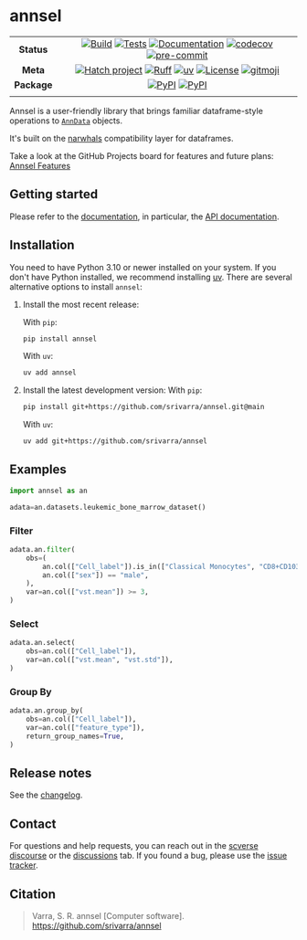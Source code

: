 # annsel

<div align="center">

|             |                                                                                                                                                                                                              |
| :---------: | :----------------------------------------------------------------------------------------------------------------------------------------------------------------------------------------------------------: |
| **Status**  | [![Build][badge-build]][link-build] [![Tests][badge-test]][link-test] [![Documentation][badge-docs]][link-docs] [![codecov][badge-codecov]][link-codecov] [![pre-commit][badge-pre-commit]][link-pre-commit] |
|  **Meta**   |         [![Hatch project][badge-hatch]][link-hatch] [![Ruff][badge-ruff]][link-ruff] [![uv][badge-uv]][link-uv] [![License][badge-license]][link-license] [![gitmoji][badge-gitmoji]][link-gitmoji]          |
| **Package** |                                                                 [![PyPI][badge-pypi]][link-pypi] [![PyPI][badge-python-versions]][link-pypi]                                                                 |
|             |                                                                                                                                                                                                              |

</div>

[badge-build]: https://github.com/srivarra/annsel/actions/workflows/build.yaml/badge.svg
[badge-test]: https://github.com/srivarra/annsel/actions/workflows/test.yaml/badge.svg
[badge-docs]: https://img.shields.io/readthedocs/annsel?logo=readthedocs
[badge-codecov]: https://codecov.io/gh/srivarra/annsel/graph/badge.svg?token=ST0ST1BTWU
[badge-ruff]: https://img.shields.io/endpoint?url=https://raw.githubusercontent.com/astral-sh/ruff/main/assets/badge/v2.json
[badge-uv]: https://img.shields.io/endpoint?url=https://raw.githubusercontent.com/astral-sh/uv/main/assets/badge/v0.json
[badge-license]: https://img.shields.io/badge/License-MIT-yellow.svg
[badge-hatch]: https://img.shields.io/badge/%F0%9F%A5%9A-Hatch-4051b5.svg
[badge-pypi]: https://img.shields.io/pypi/v/annsel.svg?logo=pypi&label=PyPI&logoColor=gold
[badge-python-versions]: https://img.shields.io/pypi/pyversions/annsel.svg?logo=python&label=Python&logoColor=gold
[badge-pre-commit]: https://results.pre-commit.ci/badge/github/srivarra/annsel/main.svg
[badge-gitmoji]: https://img.shields.io/badge/gitmoji-😜😍-FFDD67.svg

Annsel is a user-friendly library that brings familiar dataframe-style operations to [`AnnData`](https://anndata.readthedocs.io/en/latest/) objects.

It's built on the [narwhals][link-narwhals] compatibility layer for dataframes.

Take a look at the GitHub Projects board for features and future plans: [Annsel Features][link-gh-project]

<!-- done -->

## Getting started

Please refer to the [documentation][link-docs], in particular, the [API documentation][link-api].

## Installation

You need to have Python 3.10 or newer installed on your system. If you don't have
Python installed, we recommend installing [uv][link-uv].
There are several alternative options to install `annsel`:

1. Install the most recent release:

    With `pip`:

    ```zsh
    pip install annsel
    ```

    With `uv`:

    ```zsh
    uv add annsel
    ```

2. Install the latest development version:
   With `pip`:

    ```zsh
    pip install git+https://github.com/srivarra/annsel.git@main
    ```

    With `uv`:

    ```zsh
    uv add git+https://github.com/srivarra/annsel
    ```

## Examples

```python
import annsel as an

adata=an.datasets.leukemic_bone_marrow_dataset()
```

### Filter

```python
adata.an.filter(
    obs=(
        an.col(["Cell_label"]).is_in(["Classical Monocytes", "CD8+CD103+ tissue resident memory T cells"]),
        an.col(["sex"]) == "male",
    ),
    var=an.col(["vst.mean"]) >= 3,
)
```

### Select

```python
adata.an.select(
    obs=an.col(["Cell_label"]),
    var=an.col(["vst.mean", "vst.std"]),
)
```

### Group By

```python
adata.an.group_by(
    obs=an.col(["Cell_label"]),
    var=an.col(["feature_type"]),
    return_group_names=True,
)
```

## Release notes

See the [changelog][changelog].

## Contact

For questions and help requests, you can reach out in the [scverse discourse][scverse-discourse] or the [discussions][link-disucssions] tab.
If you found a bug, please use the [issue tracker][issue-tracker].

## Citation

> Varra, S. R. annsel [Computer software]. <https://github.com/srivarra/annsel>

<!-- done3 -->

[scverse-discourse]: https://discourse.scverse.org/
[issue-tracker]: https://github.com/srivarra/annsel/issues
[changelog]: https://annsel.readthedocs.io/en/latest/changelog.html
[link-docs]: https://annsel.readthedocs.io
[link-api]: https://annsel.readthedocs.io/en/latest/api/index.html
[link-pypi]: https://pypi.org/project/annsel
[link-codecov]: https://codecov.io/gh/srivarra/annsel
[link-test]: https://github.com/srivarra/annsel/actions/workflows/test.yml
[link-build]: https://github.com/srivarra/annsel/actions/workflows/build.yaml
[link-ruff]: https://github.com/astral-sh/ruff
[link-uv]: https://github.com/astral-sh/uv
[link-license]: https://opensource.org/licenses/MIT
[link-hatch]: https://github.com/pypa/hatch
[link-narwhals]: https://github.com/narwhals-dev/narwhals
[link-disucssions]: https://github.com/srivarra/annsel/discussions
[link-pre-commit]: https://results.pre-commit.ci/latest/github/srivarra/annsel/main
[link-gitmoji]: https://gitmoji.dev/
[link-gh-project]: https://github.com/users/srivarra/projects/9
